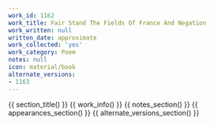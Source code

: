 ```yaml
---
work_id: 1162
work_title: Fair Stand The Fields Of France And Negation
work_written: null
written_date: approximate
work_collected: 'yes'
work_category: Poem
notes: null
icon: material/book
alternate_versions:
- 1163
---
```


{{ section_title() }}
{{ work_info() }}
{{ notes_section() }}
{{ appearances_section() }}
{{ alternate_versions_section() }}